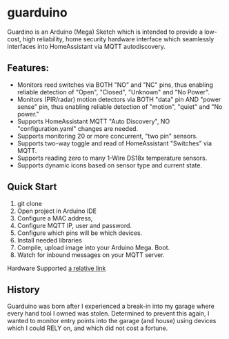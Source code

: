 # guarduino
Guardino is an Arduino (Mega) Sketch which is intended to provide a low-cost, high reliability, home security hardware interface which seamlessly interfaces into HomeAssistant via MQTT autodiscovery.

## Features:
* Monitors reed switches via BOTH "NO" and "NC" pins, thus enabling reliable detection of "Open", "Closed", "Unknown" and "No Power".
* Monitors (PIR/radar) motion detectors via BOTH "data" pin AND "power sense" pin, thus enabling reliable detection of "motion", "quiet" and "No power."
* Supports HomeAssistant MQTT "Auto Discovery", NO "configuration.yaml" changes are needed.
* Supports monitoring 20 or more concurrent, "two pin" sensors.
* Supports two-way toggle and read of HomeAssistant "Switches" via MQTT.
* Supports reading zero to many 1-Wire DS18x temperature sensors.
* Supports dynamic icons based on sensor type and current state.

## Quick Start
1. git clone
2. Open project in Arduino IDE
3. Configure a MAC address,
4. Configure MQTT IP, user and password.
5. Configure which pins will be which devices.
6. Install needed libraries
7. Compile, upload image into your Arduino Mega. Boot.
8. Watch for inbound messages on your MQTT server.

Hardware Supported
[a relative link](HardwareIndex.md)


## History
Guarduino was born after I experienced a break-in into my garage where every hand tool I owned was stolen. Determined to prevent this again, I wanted to monitor entry points into the garage (and house) using devices which I could RELY on, and which did not cost a fortune. 
